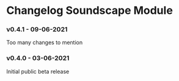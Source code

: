 # Changelog Soundscape Module
### v0.4.1 - 09-06-2021
Too many changes to mention

### v0.4.0 - 03-06-2021
Initial public beta release